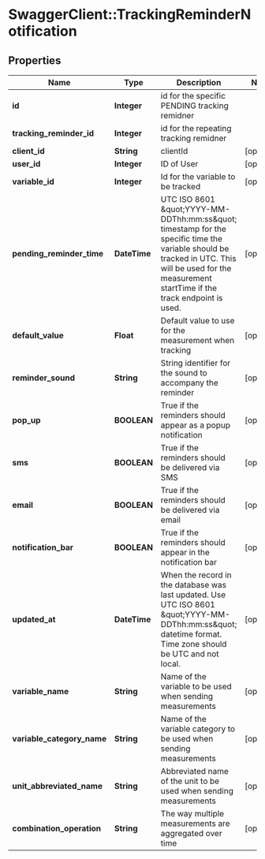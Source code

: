 # SwaggerClient::TrackingReminderNotification

## Properties
Name | Type | Description | Notes
------------ | ------------- | ------------- | -------------
**id** | **Integer** | id for the specific PENDING tracking remidner | 
**tracking_reminder_id** | **Integer** | id for the repeating tracking remidner | 
**client_id** | **String** | clientId | [optional] 
**user_id** | **Integer** | ID of User | [optional] 
**variable_id** | **Integer** | Id for the variable to be tracked | [optional] 
**pending_reminder_time** | **DateTime** | UTC ISO 8601 \&quot;YYYY-MM-DDThh:mm:ss\&quot;  timestamp for the specific time the variable should be tracked in UTC.  This will be used for the measurement startTime if the track endpoint is used. | [optional] 
**default_value** | **Float** | Default value to use for the measurement when tracking | [optional] 
**reminder_sound** | **String** | String identifier for the sound to accompany the reminder | [optional] 
**pop_up** | **BOOLEAN** | True if the reminders should appear as a popup notification | [optional] 
**sms** | **BOOLEAN** | True if the reminders should be delivered via SMS | [optional] 
**email** | **BOOLEAN** | True if the reminders should be delivered via email | [optional] 
**notification_bar** | **BOOLEAN** | True if the reminders should appear in the notification bar | [optional] 
**updated_at** | **DateTime** | When the record in the database was last updated. Use UTC ISO 8601 \&quot;YYYY-MM-DDThh:mm:ss\&quot;  datetime format. Time zone should be UTC and not local. | [optional] 
**variable_name** | **String** | Name of the variable to be used when sending measurements | [optional] 
**variable_category_name** | **String** | Name of the variable category to be used when sending measurements | [optional] 
**unit_abbreviated_name** | **String** | Abbreviated name of the unit to be used when sending measurements | [optional] 
**combination_operation** | **String** | The way multiple measurements are aggregated over time | [optional] 


